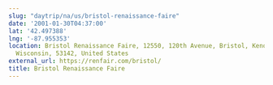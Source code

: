```yaml
---
slug: "daytrip/na/us/bristol-renaissance-faire"
date: '2001-01-30T04:37:00'
lat: '42.497388'
lng: '-87.955353'
location: Bristol Renaissance Faire, 12550, 120th Avenue, Bristol, Kenosha County,
  Wisconsin, 53142, United States
external_url: https://renfair.com/bristol/
title: Bristol Renaissance Faire
---
```



